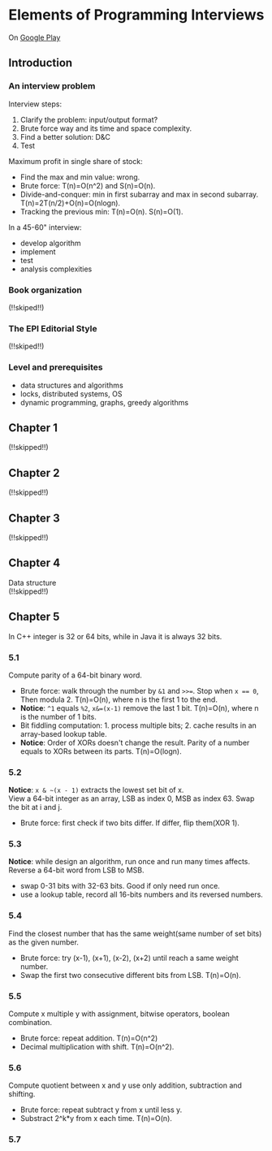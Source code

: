 # Elements of Programming Interviews
On [Google Play](https://play.google.com/books/reader?id=y6FLBQAAQBAJ&printsec=frontcover&output=reader&hl=en&pg=GBS.PP3)

## Introduction
### An interview problem
Interview steps: 
1. Clarify the problem: input/output format? 
2. Brute force way and its time and space complexity.  
3. Find a better solution: D&C  
4. Test  

Maximum profit in single share of stock:  
- Find the max and min value: wrong. 
- Brute force: T(n)=O(n^2) and S(n)=O(n). 
- Divide-and-conquer: min in first subarray and max in second subarray. T(n)=2T(n/2)+O(n)=O(nlogn). 
- Tracking the previous min: T(n)=O(n). S(n)=O(1).  

In a 45-60" interview: 
- develop algorithm
- implement
- test
- analysis complexities

### Book organization
(!!skiped!!)  

### The EPI Editorial Style
(!!skiped!!)  

### Level and prerequisites
- data structures and algorithms  
- locks, distributed systems, OS  
- dynamic programming, graphs, greedy algorithms  

## Chapter 1
(!!skipped!!)

## Chapter 2
(!!skipped!!)

## Chapter 3
(!!skipped!!)

## Chapter 4
Data structure  
(!!skipped!!)

## Chapter 5
In C++ integer is 32 or 64 bits, while in Java it is always 32 bits.  

### 5.1
Compute parity of a 64-bit binary word.  
- Brute force: walk through the number by `&1` and `>>=`. Stop when `x == 0`,  Then modula 2. T(n)=O(n), where n is the first 1 to the end.  
- <b>Notice</b>: `^1` equals `%2`, `x&=(x-1)` remove the last 1 bit. T(n)=O(n), where n is the number of 1 bits.   
- Bit fiddling computation: 1. process multiple bits; 2. cache results in an array-based lookup table.  
- <b>Notice</b>: Order of XORs doesn't change the result. Parity of a number equals to XORs between its parts. T(n)=O(logn).  

### 5.2
<b>Notice</b>: `x & ~(x - 1)` extracts the lowest set bit of x.  
View a 64-bit integer as an array, LSB as index 0, MSB as index 63. Swap the bit at i and j.  
- Brute force: first check if two bits differ. If differ, flip them(XOR 1).  

### 5.3
<b>Notice</b>: while design an algorithm, run once and run many times affects.  
Reverse a 64-bit word from LSB to MSB.  
- swap 0-31 bits with 32-63 bits. Good if only need run once.   
- use a lookup table, record all 16-bits numbers and its reversed numbers.  

### 5.4
Find the closest number that has the same weight(same number of set bits) as the given number.  
- Brute force: try (x-1), (x+1), (x-2), (x+2) until reach a same weight number.  
- Swap the first two consecutive different bits from LSB. T(n)=O(n).   

### 5.5
Compute x multiple y with assignment, bitwise operators, boolean combination.  
- Brute force: repeat addition. T(n)=O(n^2)  
- Decimal multiplication with shift. T(n)=O(n^2).  

### 5.6
Compute quotient between x and y use only addition, subtraction and shifting.  
- Brute force: repeat subtract y from x until less y.  
- Substract 2^k*y from x each time. T(n)=O(n).  

### 5.7

